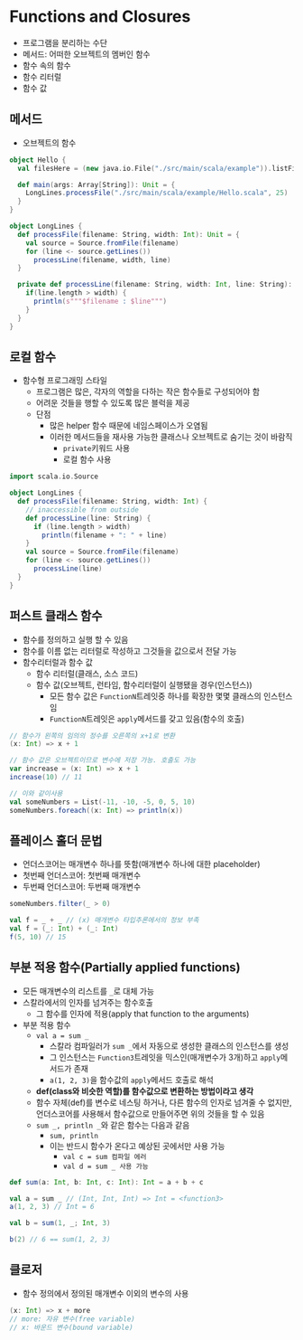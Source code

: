 # Functions and Closures

- 프로그램을 분리하는 수단
- 메서드: 어떠한 오브젝트의 멤버인 함수
- 함수 속의 함수
- 함수 리터럴
- 함수 값

## 메서드

- 오브젝트의 함수

```scala
object Hello {
  val filesHere = (new java.io.File("./src/main/scala/example")).listFiles

  def main(args: Array[String]): Unit = {
    LongLines.processFile("./src/main/scala/example/Hello.scala", 25)
  }
}

object LongLines {
  def processFile(filename: String, width: Int): Unit = {
    val source = Source.fromFile(filename)
    for (line <- source.getLines())
      processLine(filename, width, line)
  }

  private def processLine(filename: String, width: Int, line: String): Unit = {
    if(line.length > width) {
      println(s"""$filename : $line""")
    }
  }
}

```

## 로컬 함수

- 함수형 프로그래밍 스타일
  - 프로그램은 많은, 각자의 역할을 다하는 작은 함수들로 구성되어야 함
  - 어려운 것들을 행할 수 있도록 많은 블럭을 제공
  - 단점
    - 많은 helper 함수 때문에 네임스페이스가 오염됨
    - 이러한 메서드들을 재사용 가능한 클래스나 오브젝트로 숨기는 것이 바람직
      - `private`키워드 사용
      - 로컬 함수 사용

```scala
import scala.io.Source

object LongLines {
  def processFile(filename: String, width: Int) {
    // inaccessible from outside
    def processLine(line: String) {
      if (line.length > width)
        println(filename + ": " + line)
    }
    val source = Source.fromFile(filename)
    for (line <- source.getLines())
      processLine(line)
  }
}
```

## 퍼스트 클래스 함수

- 함수를 정의하고 실행 할 수 있음
- 함수를 이름 없는 리터럴로 작성하고 그것들을 값으로서 전달 가능
- 함수리터럴과 함수 값
  - 함수 리터럴(클래스, 소스 코드)
  - 함수 값(오브젝트, 런타임, 함수리터럴이 실행됐을 경우(인스턴스))
    - 모든 함수 값은 `FunctionN`트레잇중 하나를 확장한 몇몇 클래스의 인스턴스임
    - `FunctionN`트레잇은 `apply`메서드를 갖고 있음(함수의 호출)

```scala
// 함수가 왼쪽의 임의의 정수를 오른쪽의 x+1로 변환
(x: Int) => x + 1

// 함수 값은 오브젝트이므로 변수에 저장 가능. 호출도 가능
var increase = (x: Int) => x + 1
increase(10) // 11

// 이와 같이사용
val someNumbers = List(-11, -10, -5, 0, 5, 10)
someNumbers.foreach((x: Int) => println(x))
```

## 플레이스 홀더 문법

- 언더스코어는 매개변수 하나를 뜻함(매개변수 하나에 대한 placeholder)
- 첫번째 언더스코어: 첫번째 매개변수
- 두번째 언더스코어: 두번째 매개변수

```scala
someNumbers.filter(_ > 0)

val f = _ + _ // (x) 매개변수 타입추론에서의 정보 부족
val f = (_: Int) + (_: Int)
f(5, 10) // 15
```

## 부분 적용 함수(Partially applied functions)

- 모든 매개변수의 리스트를 `_`로 대체 가능
- 스칼라에서의 인자를 넘겨주는 함수호출
  - 그 함수를 인자에 적용(apply that function to the arguments)
- 부분 적용 함수
  - `val a = sum _`
    - 스칼라 컴파일러가 `sum _`에서 자동으로 생성한 클래스의 인스턴스를 생성
    - 그 인스턴스는 `Function3`트레잇을 믹스인(매개변수가 3개)하고 `apply`메서드가 존재
    - `a(1, 2, 3)`을 함수값의 `apply`메서드 호출로 해석
  - **def(class와 비슷한 역할)를 함수값으로 변환하는 방법이라고 생각**
  - 함수 자체(def)를 변수로 네스팅 하거나, 다른 함수의 인자로 넘겨줄 수 없지만, 언더스코어를 사용해서 함수값으로 만들어주면 위의 것들을 할 수 있음
  - `sum _, println _`와 같은 함수는 다음과 같음
    - `sum, println`
    - 이는 반드시 함수가 온다고 예상된 곳에서만 사용 가능
      - `val c = sum 컴파일 에러`
      - `val d = sum _ 사용 가능`

```scala
def sum(a: Int, b: Int, c: Int): Int = a + b + c

val a = sum _ // (Int, Int, Int) => Int = <function3>
a(1, 2, 3) // Int = 6
```

```scala
val b = sum(1, _; Int, 3)

b(2) // 6 == sum(1, 2, 3)
```

## 클로저

- 함수 정의에서 정의된 매개변수 이외의 변수의 사용

```scala
(x: Int) => x + more
// more: 자유 변수(free variable)
// x: 바운드 변수(bound variable)
```
